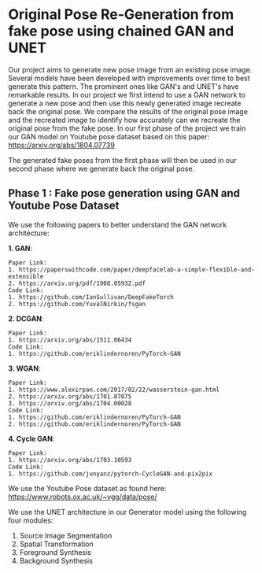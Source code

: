 # **Original Pose Re-Generation from fake pose using chained GAN and UNET**

Our project aims to generate new pose image from an existing pose image. Several models have been developed with improvements over time to best generate this pattern. The prominent ones like GAN's and UNET's have remarkable results. In our project we first intend to use a GAN network to generate a new pose and then use this newly generated image recreate back the original pose. We compare the results of the original pose image and the recreated image to identify how accurately can we recreate the original pose from the fake pose. In our first phase of the project we train our GAN model on Youtube pose dataset based on this paper: https://arxiv.org/abs/1804.07739 

The generated fake poses from the first phase will then be used in our second phase where we generate back the original pose. 

## **Phase 1** : Fake pose generation using GAN and Youtube Pose Dataset

We use the following papers to better understand the GAN network architecture: 

**1. GAN**: 
```
Paper Link:
1. https://paperswithcode.com/paper/deepfacelab-a-simple-flexible-and-extensible
2. https://arxiv.org/pdf/1908.05932.pdf
Code Link:
1. https://github.com/IanSullivan/DeepFakeTorch
2. https://github.com/YuvalNirkin/fsgan
```
**2. DCGAN**:
```
Paper Link:
1. https://arxiv.org/abs/1511.06434
Code Link:
1. https://github.com/eriklindernoren/PyTorch-GAN
```
**3. WGAN**:
```
Paper Link:
1. https://www.alexirpan.com/2017/02/22/wasserstein-gan.html
2. https://arxiv.org/abs/1701.07875
3. https://arxiv.org/abs/1704.00028
Code Link:
1. https://github.com/eriklindernoren/PyTorch-GAN
2. https://github.com/eriklindernoren/PyTorch-GAN
```

**4. Cycle GAN**:
```
Paper Link:
1. https://arxiv.org/abs/1703.10593
Code Link:
1. https://github.com/junyanz/pytorch-CycleGAN-and-pix2pix
```

We use the Youtube Pose dataset as found here: https://www.robots.ox.ac.uk/~vgg/data/pose/ 

We use the UNET architecture in our Generator model using the following four modules:

1. Source Image Segmentation
2. Spatial Transformation
3. Foreground Synthesis
4. Background Synthesis

